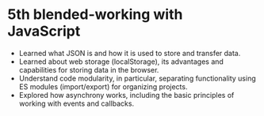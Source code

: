 # 5th blended-working with JavaScript

<ul>
    <li>Learned what JSON is and how it is used to store and transfer data.</li>
    <li>Learned about web storage (localStorage), its advantages and capabilities for storing data in the browser.</li>
    <li>Understand code modularity, in particular, separating functionality using ES modules (import/export) for organizing projects.</li>
    <li>Explored how asynchrony works, including the basic principles of working with events and callbacks.</li>
</ul>
